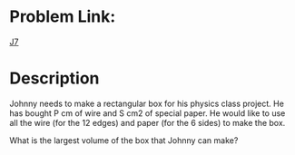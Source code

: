 # Problem Link:
[J7](https://www.codechef.com/problems/J7)

# Description
Johnny needs to make a rectangular box for his physics class project. He has bought P cm of wire and S cm2 of special paper. He would like to use all the wire (for the 12 edges) and paper (for the 6 sides) to make the box.

What is the largest volume of the box that Johnny can make?